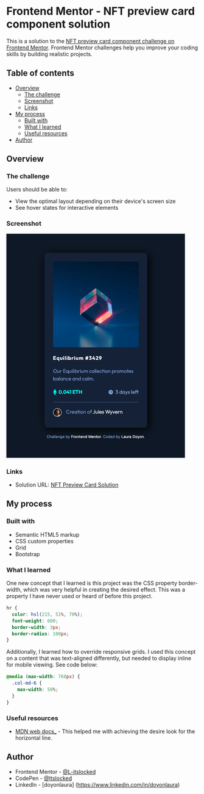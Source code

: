 # Frontend Mentor - NFT preview card component solution

This is a solution to the [NFT preview card component challenge on Frontend Mentor](https://www.frontendmentor.io/challenges/nft-preview-card-component-SbdUL_w0U). Frontend Mentor challenges help you improve your coding skills by building realistic projects.

## Table of contents

- [Overview](#overview)
  - [The challenge](#the-challenge)
  - [Screenshot](#screenshot)
  - [Links](#links)
- [My process](#my-process)
  - [Built with](#built-with)
  - [What I learned](#what-i-learned)
  - [Useful resources](#useful-resources)
- [Author](#author)

## Overview

### The challenge

Users should be able to:

- View the optimal layout depending on their device's screen size
- See hover states for interactive elements

### Screenshot

![](/images/nft-screenshot.png)

### Links

- Solution URL: [NFT Preview Card Solution](https://scintillating-kitten-11a80f.netlify.app/)

## My process

### Built with

- Semantic HTML5 markup
- CSS custom properties
- Grid
- Bootstrap

### What I learned

One new concept that I learned is this project was the CSS property border-width, which was very helpful in creating the desired effect. This was a property I have never used or heard of before this project.

```css
hr {
  color: hsl(215, 51%, 70%);
  font-weight: 600;
  border-width: 3px;
  border-radius: 100px;
}
```

Additionally, I learned how to override responsive grids. I used this concept on a content that was text-aligned differently, but needed to display inline for mobile viewing. See code below:

```css
@media (max-width: 768px) {
  .col-md-6 {
    max-width: 50%;
  }
}
```

### Useful resources

- [MDN web docs\_](https://developer.mozilla.org/en-US/docs/Web/CSS/border-width) - This helped me with achieving the desire look for the horizontal line.

## Author

- Frontend Mentor - [@L-itslocked](https://www.frontendmentor.io/profile/L-itslocked)
- CodePen - [@Itslocked](https://codepen.io/Itslocked)
- LinkedIn - [doyonlaura] (https://www.linkedin.com/in/doyonlaura)
